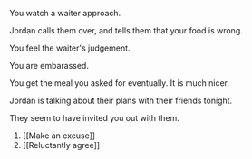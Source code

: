 You watch a waiter approach.

Jordan calls them over, and tells them that your food is wrong.

You feel the waiter's judgement.

You are embarassed.

You get the meal you asked for eventually. It is much nicer.

Jordan is talking about their plans with their friends tonight.

They seem to have invited you out with them.

1. [[Make an excuse]]
2. [[Reluctantly agree]]
